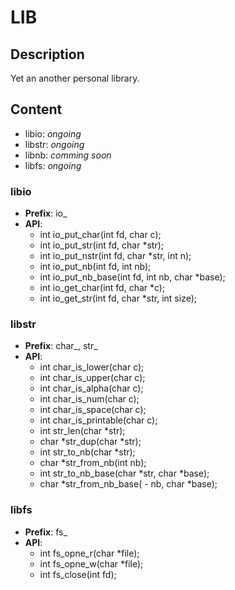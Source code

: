# LIB
## Description
Yet an another personal library.
## Content
- libio: *ongoing*
- libstr: *ongoing*
- libnb: *comming soon*
- libfs: *ongoing*
### libio
- **Prefix**: io_
- **API**:
     - int io_put_char(int fd, char c);
     - int io_put_str(int fd, char *str);
     - int io_put_nstr(int fd, char *str, int n);
     - int io_put_nb(int fd, int nb);
     - int io_put_nb_base(int fd, int nb, char *base);
     - int io_get_char(int fd, char *c);
     - int io_get_str(int fd, char *str, int size);
### libstr
- **Prefix**: char_, str_
- **API**:
     - int char_is_lower(char c);
     - int char_is_upper(char c);
     - int char_is_alpha(char c);
     - int char_is_num(char c);
     - int char_is_space(char c);
     - int char_is_printable(char c);
     - int str_len(char *str);
     - char *str_dup(char *str);
     - int str_to_nb(char *str);
     - char *str_from_nb(int nb);
     - int str_to_nb_base(char *str, char *base);
     - char *str_from_nb_base( - nb, char *base);
### libfs
- **Prefix**: fs_
- **API**:
     - int fs_opne_r(char *file);
     - int fs_opne_w(char *file);
     - int fs_close(int fd);
